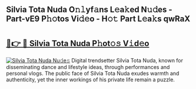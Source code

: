 ## Silvia Tota Nuda O𝚗𝚕yf𝚊ns L𝚎a𝚔ed N𝚞𝚍es - Part-vE9 P𝚑𝚘tos Vi𝚍𝚎o - H𝚘𝚝 Part L𝚎a𝚔s qwRaX

# <h2><a href="http://kfdnriu.oniu.top/?m=Silvia+Tota+Nuda">🔗👉 🔴 Silvia Tota Nuda P𝚑ot𝚘𝚜 V𝚒d𝚎o</a></h2>

[![Silvia Tota Nuda Nu𝚍e𝚜](https://i.imgur.com/0qMVB7G.gif)](http://kfdnriu.oniu.top/?m=Silvia+Tota+Nuda)
Digital trendsetter Silvia Tota Nuda, known for disseminating dance and lifestyle ideas, through performances and personal vlogs. The public face of Silvia Tota Nuda exudes warmth and authenticity, yet the inner workings of his private life remain a puzzle.  
